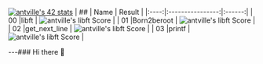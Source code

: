 [![antville's 42 stats](https://badge42.herokuapp.com/api/stats/antville?privacyEmail=true)](https://github.com/JaeSeoKim/badge42)
|  ##  |			Name				| Result |
|:----:|:----------------:|:------:|
|  00  |libft							          | ![antville's libft Score](https://badge42.herokuapp.com/api/project/antville/Libft) |
|  01  |Born2beroot  			          | ![antville's libft Score](https://badge42.herokuapp.com/api/project/antville/Born2beroot) |
|  02  |get_next_line			          | ![antville's libft Score](https://badge42.herokuapp.com/api/project/antville/get_next_line) |
|  03  |printf        		          | ![antville's libft Score](https://badge42.herokuapp.com/api/project/antville/ft_printf) |


---### Hi there 👋

<!--
**tonyvillegas91/tonyvillegas91** is a ✨ _special_ ✨ repository because its `README.md` (this file) appears on your GitHub profile.

Here are some ideas to get you started:

- 🔭 I’m currently working on ...
- 🌱 I’m currently learning ...
- 👯 I’m looking to collaborate on ...
- 🤔 I’m looking for help with ...
- 💬 Ask me about ...
- 📫 How to reach me: ...
- 😄 Pronouns: ...
- ⚡ Fun fact: ...
-->
